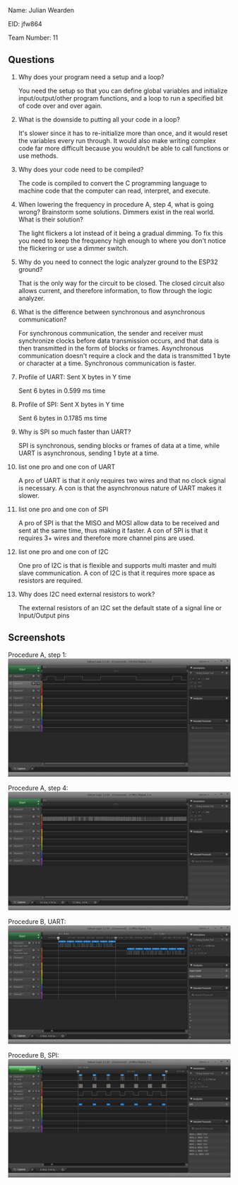Name: Julian Wearden

EID: jfw864

Team Number: 11

## Questions

1. Why does your program need a setup and a loop?

    You need the setup so that you can define global variables and initialize input/output/other program functions, 
    and a loop to run a specified bit of code over and over again.

2. What is the downside to putting all your code in a loop?

    It's slower since it has to re-initialize more than once, and it would reset the variables every run through. 
    It would also make writing complex code far more difficult because you wouldn/t be able to call functions or 
    use methods.
    

3. Why does your code need to be compiled?

    The code is compiled to convert the C programming language to machine code that the computer can read, interpret, and 
    execute.

4. When lowering the frequency in procedure A, step 4, what is going wrong? Brainstorm some solutions. Dimmers exist in the real world. What is their solution?

    The light flickers a lot instead of it being a gradual dimming. To fix this you need to keep the frequency 
    high enough to where you don't notice the flickering or use a dimmer switch.

5. Why do you need to connect the logic analyzer ground to the ESP32 ground?

    That is the only way for the circuit to be closed. The closed circuit also allows current, and therefore 
    information, to flow through the logic analyzer.

6. What is the difference between synchronous and asynchronous communication?

    For synchronous communication, the sender and receiver must synchronize clocks before data transmission 
    occurs, and that data is then transmitted in the form of blocks or frames. Asynchronous communication doesn't
    require a clock and the data is transmitted 1 byte or character at a time. Synchronous communication is faster.

7. Profile of UART: Sent X bytes in Y time 

    Sent 6 bytes in 0.599 ms time

8. Profile of SPI: Sent X bytes in Y time

    Sent 6 bytes in 0.1785 ms time

9. Why is SPI so much faster than UART?

    SPI is synchronous, sending blocks or frames of data at a time, while UART is asynchronous, sending 1 byte at a
    time.

10. list one pro and one con of UART

    A pro of UART is that it only requires two wires and that no clock signal is necessary. A con is that the 
    asynchronous nature of UART makes it slower.

11. list one pro and one con of SPI

    A pro of SPI is that the MISO and MOSI allow data to be received and sent at the same time, thus making it
    faster. A con of SPI is that it requires 3+ wires and therefore more channel pins are used.

12. list one pro and one con of I2C

    One pro of I2C is that is flexible and supports multi master and multi slave communication. A con of I2C 
    is that it requires more space as resistors are required.

13. Why does I2C need external resistors to work?

    The external resistors of an I2C set the default state of a signal line or Input/Output pins

## Screenshots

Procedure A, step 1:
![Put path to your image here ->](img/ASeq.PNG)

Procedure A, step 4:
![Put path to your image here ->](img/ADim.PNG)

Procedure B, UART:
![Put path to your image here ->](img/UART.png)

Procedure B, SPI:
![Put path to your image here ->](img/SPI.PNG)
